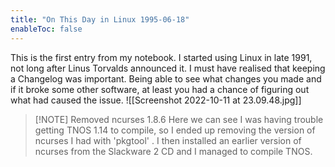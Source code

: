 ```yaml
---
title: "On This Day in Linux 1995-06-18"
enableToc: false
---
```

This is the first entry from my notebook. I started using Linux in late 1991, not long after Linus Torvalds announced it. I  must have realised that keeping a Changelog was important. Being able to see what changes you made and if it broke  some other software, at least you had a chance of figuring out what had caused the issue.
![[Screenshot 2022-10-11 at 23.09.48.jpg]]
> [!NOTE] Removed ncurses 1.8.6
> Here we can see I was having trouble getting TNOS 1.14 to compile, so I ended up removing the version of ncurses I had with 'pkgtool' . I then installed an earlier version of ncurses from the Slackware 2 CD and I managed to compile TNOS.
